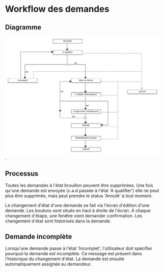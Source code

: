 
# Workflow des demandes

## Diagramme

![diagramme](images/chap_05/workflow.jpg "Connexion").

## Processus

Toutes les demandes à l'état brouillon peuvent être supprimées. Une fois qu'une demande est envoyée (c.a.d passée à l'état 'A qualifier') elle ne peut plus être supprimée, mais peut prendre le status 'Annulé' à tout moment.

Le changement d'état d'une demande se fait via l'écran d'édition d'une demande.
Les boutons sont situés en haut à droite de l'écran. A chaque changement d'étape, une fenêtre vient demander confirmation. Les changement d'état sont historisés dans la demande.


## Demande incomplète

Lorsqu'une demande passe à l'état 'Incomplet', l'utilisateur doit spécifier pourquoi la demande est incomplète.
Ce message est présent dans l'historique du changement d'état.
La demande est ensuite automatiquement assignée au demandeur.